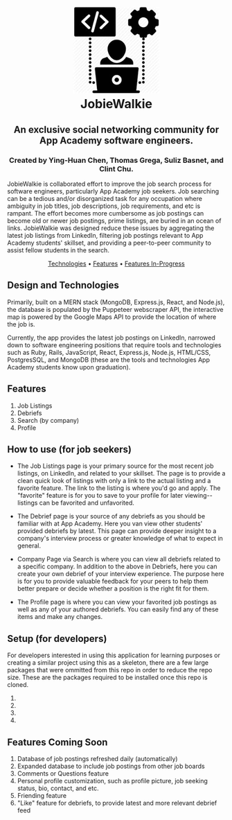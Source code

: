 <h1 align="center">
   <br>
   <img src="https://github.com/yinghuanchen/JobieWalkie/blob/master/images/jobiewalkie-icon.jpeg" alt="JobieWalkie" width="200">
   <br>
   JobieWalkie
   <br>
</h1>

<h2 align="center">An exclusive social networking community for App Academy software engineers.</h2> <h3 align="center">Created by Ying-Huan Chen, Thomas Grega, Suliz Basnet, and Clint Chu.</h3>

[Ying-Huan Chen]: https://github.com/yinghuanchen
[Clint Chu]: https://github.com/clint-chu
[Thomas Grega]: https://github.com/thomaslgrega
[Suliz Basnet]: https://github.com/sulizz

<p>
JobieWalkie is collaborated effort to improve the job search process for software engineers, particularly App Academy job seekers. Job searching can be a tedious and/or disorganized task for any occupation where ambiguity in job titles, job descriptions, job requirements, and etc is rampant. The effort becomes more cumbersome as job postings can become old or newer job postings, prime listings, are buried in an ocean of links. JobieWalkie was designed reduce these issues by aggregating the latest job listings from LinkedIn, filtering job postings relevant to App Academy students' skillset, and providing a peer-to-peer community to assist fellow students in the search.
</p>

<p align="center">
   <a href="#technologies">Technologies</a> •
   <a href="#features">Features</a> •
   <a href="#features-in-progress">Features In-Progress</a>
</p>

## Design and Technologies

Primarily, built on a MERN stack (MongoDB, Express.js, React, and Node.js), the database is populated by the Puppeteer webscraper API, the interactive map is powered by the Google Maps API to provide the location of where the job is.

Currently, the app provides the latest job postings on LinkedIn, narrowed down to software engineering positions that require tools and technologies such as Ruby, Rails, JavaScript, React, Express.js, Node.js, HTML/CSS, PostgresSQL, and MongoDB (these are the tools and technologies App Academy students know upon graduation).

## Features
1. Job Listings
2. Debriefs
3. Search (by company)
4. Profile

## How to use (for job seekers)
- The Job Listings page is your primary source for the most recent job listings, on LinkedIn, and related to your skillset. The page is to provide a clean quick look of listings with only a link to the actual listing and a favorite feature. The link to the listing is where you'd go and apply. The "favorite" feature is for you to save to your profile for later viewing--listings can be favorited and unfavorited.

- The Debrief page is your source of any debriefs as you should be familiar with at App Academy. Here you van view other students' provided debriefs by latest. This page can provide deeper insight to a company's interview process or greater knowledge of what to expect in general.

- Company Page via Search is where you can view all debriefs related to a specific company. In addition to the above in Debriefs, here you can create your own debrief of your interview experience. The purpose here is for you to provide valuable feedback for your peers to help them better prepare or decide whether a position is the right fit for them.

- The Profile page is where you can view your favorited job postings as well as any of your authored debriefs. You can easily find any of these items and make any changes.

## Setup (for developers)
For developers interested in using this application for learning purposes or creating a similar project using this as a skeleton, there are a few large packages that were ommitted from this repo in order to reduce the repo size. These are the packages required to be installed once this repo is cloned.

1.
2.
3.
4.

## Features Coming Soon
1. Database of job postings refreshed daily (automatically)
2. Expanded database to include job postings from other job boards
3. Comments or Questions feature
4. Personal profile customization, such as profile picture, job seeking status, bio, contact, and etc.
5. Friending feature
6. "Like" feature for debriefs, to provide latest and more relevant debrief feed